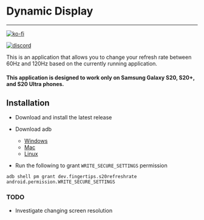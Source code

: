 # Dynamic Display

---

[![ko-fi](https://www.ko-fi.com/img/githubbutton_sm.svg)](https://ko-fi.com/I3I01PVEO)

[![discord](https://img.shields.io/discord/738641728768049153?label=Discord)](https://discord.gg/BSGsvjZ)

This is an application that allows you to change your refresh rate between 60Hz and 120Hz based on the currently running application.

#### This application is designed to work only on Samsung Galaxy S20, S20+, and S20 Ultra phones.

## Installation

* Download and install the latest release

* Download adb

    * [Windows](https://dl.google.com/android/repository/platform-tools-latest-windows.zip)
    * [Mac](https://dl.google.com/android/repository/platform-tools-latest-darwin.zip)
    * [Linux](https://dl.google.com/android/repository/platform-tools-latest-linux.zip)

* Run the following to grant `WRITE_SECURE_SETTINGS` permission

`adb shell pm grant dev.fingertips.s20refreshrate android.permission.WRITE_SECURE_SETTINGS`

### TODO

* Investigate changing screen resolution
